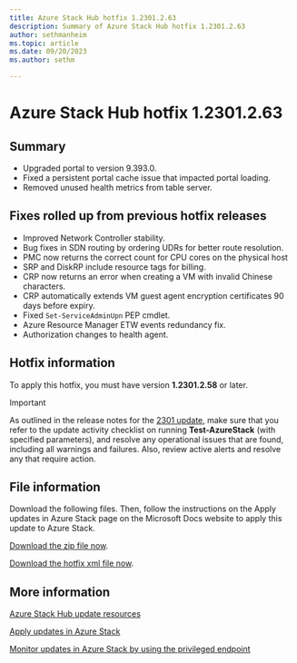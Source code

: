 ```yaml
---
title: Azure Stack Hub hotfix 1.2301.2.63
description: Summary of Azure Stack Hub hotfix 1.2301.2.63
author: sethmanheim
ms.topic: article
ms.date: 09/20/2023
ms.author: sethm

---
```


# Azure Stack Hub hotfix 1.2301.2.63

## Summary

- Upgraded portal to version 9.393.0.
- Fixed a persistent portal cache issue that impacted portal loading.
- Removed unused health metrics from table server.

## Fixes rolled up from previous hotfix releases

- Improved Network Controller stability.
- Bug fixes in SDN routing by ordering UDRs for better route resolution.
- PMC now returns the correct count for CPU cores on the physical host
- SRP and DiskRP include resource tags for billing.
- CRP now returns an error when creating a VM with invalid Chinese characters.
- CRP automatically extends VM guest agent encryption certificates 90 days before expiry.
- Fixed `Set-ServiceAdminUpn` PEP cmdlet.
- Azure Resource Manager ETW events redundancy fix.
- Authorization changes to health agent.

## Hotfix information

To apply this hotfix, you must have version **1.2301.2.58** or later.

> [!IMPORTANT]
> As outlined in the release notes for the [2301 update](release-notes.md?view=azs-2301&preserve-view=true), make sure that you refer to the update activity checklist on running **Test-AzureStack** (with specified parameters), and resolve any operational issues that are found, including all warnings and failures. Also, review active alerts and resolve any that require action.

## File information

Download the following files. Then, follow the instructions on the Apply updates in Azure Stack page on the Microsoft Docs website to apply this update to Azure Stack.

[Download the zip file now](https://azurestackhub.azureedge.net/PR/download/MAS_ProdHotfix_1.2301.2.63/HotFix/AzS_Update_1.2301.2.63.zip).

[Download the hotfix xml file now](https://azurestackhub.azureedge.net/PR/download/MAS_ProdHotfix_1.2301.2.63/HotFix/metadata.xml).

## More information

[Azure Stack Hub update resources](azure-stack-updates.md)

[Apply updates in Azure Stack](azure-stack-apply-updates.md)

[Monitor updates in Azure Stack by using the privileged endpoint](azure-stack-monitor-update.md)

